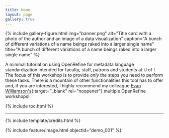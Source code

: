 ```yaml
---
title: Home
layout: page
gallery: true
---
```


{% include gallery-figure.html img="banner.png" alt="Title card with a photo of the author and an image of a data visualization" caption="A bunch of different variations of a name beings raked into a larger single name" title="A bunch of different variations of a name beings raked into a larger single name" %}

A minimal tutorial on using OpenRefine for metadata language standardization intended for faculty, staff, patrons and students at U of I. The focus of this workshop is to provide *only* the steps you need to perform these tasks. There is a mountain of other functionalities this tool has to offer and, if you are interested, I highly recommend my colleague [Evan Williamson's](https://evanwill.github.io/){:target="_blank" rel="noopener"} multiple OpenRefine workshops!

{% include toc.html %}

------

{% include template/credits.html %}

{% include feature/image.html objectid="demo_001" %}
